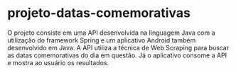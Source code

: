 # projeto-datas-comemorativas
O projeto consiste em uma API desenvolvida na linguagem Java com a utilização do framework Spring e um aplicativo Android também desenvolvido em Java. A API utiliza a técnica de Web Scraping para buscar as datas comemorativas do dia em questão. Já o aplicativo consome a API e mostra ao usuário os resultados.
